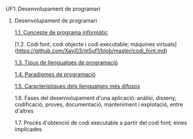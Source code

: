 UF1: Desenvolupament de programari


1. Desenvolupament de programari

   [1.1. Concepte de programa informàtic](https://github.com/Xavi03/m5uf1/blob/master/programa_informatic.md)

   [1.2. Codi font, codi objecte i codi executable; màquines virtuals] (https://github.com/Xavi03/m5uf1/blob/master/codi_font.md)

   [1.3. Tipus de llenguatges de programació](https://github.com/Xavi03/m5uf1/blob/master/tipus.md)
   
   [1.4. Paradigmes de programació](https://github.com/Xavi03/m5uf1/blob/master/paradigmes.md)
   
   [1.5. Característiques dels llenguatges més difosos](https://github.com/Xavi03/m5uf1/blob/master/difosos.md)
   
   1.6. Fases del desenvolupament d'una aplicació: anàlisi, disseny, codificació, proves, documentació, manteniment i         explotació, entre d'altres

   1.7. Procés d'obtenció de codi executable a partir del codi font; eines implicades


